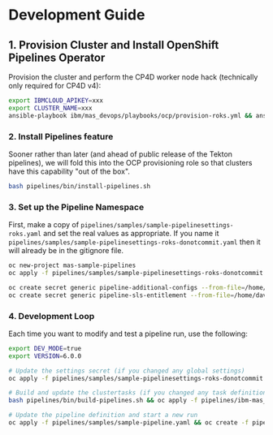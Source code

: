 # Development Guide

## 1. Provision Cluster and Install OpenShift Pipelines Operator
Provision the cluster and perform the CP4D worker node hack (technically only required for CP4D v4):

```bash
export IBMCLOUD_APIKEY=xxx
export CLUSTER_NAME=xxx
ansible-playbook ibm/mas_devops/playbooks/ocp/provision-roks.yml && ansible-playbook ibm/mas_devops/playbooks/cp4d/hack-worker-nodes.yml
```

### 2. Install Pipelines feature
Sooner rather than later (and ahead of public release of the Tekton pipelines), we will fold this into the OCP provisioning role so that clusters have this capability "out of the box".

```bash
bash pipelines/bin/install-pipelines.sh
```

### 3. Set up the Pipeline Namespace
First, make a copy of `pipelines/samples/sample-pipelinesettings-roks.yaml` and set the real values as appropriate.  If you name it `pipelines/samples/sample-pipelinesettings-roks-donotcommit.yaml` then it will already be in the gitignore file.

```bash
oc new-project mas-sample-pipelines
oc apply -f pipelines/samples/sample-pipelinesettings-roks-donotcommit.yaml

oc create secret generic pipeline-additional-configs --from-file=/home/david/masconfig/workspace_masdev.yaml
oc create secret generic pipeline-sls-entitlement --from-file=/home/david/masconfig/entitlement.lic
```


### 4. Development Loop
Each time you want to modify and test a pipeline run, use the following:

```bash
export DEV_MODE=true
export VERSION=6.0.0

# Update the settings secret (if you changed any global settings)
oc apply -f pipelines/samples/sample-pipelinesettings-roks-donotcommit.yaml

# Build and update the clustertasks (if you changed any task definitions)
bash pipelines/bin/build-pipelines.sh && oc apply -f pipelines/ibm-mas_devops-clustertasks-$VERSION.yaml

# Update the pipeline definition and start a new run
oc apply -f pipelines/samples/sample-pipeline.yaml && oc create -f pipelines/samples/sample-pipelinerun-dev.yaml
```
